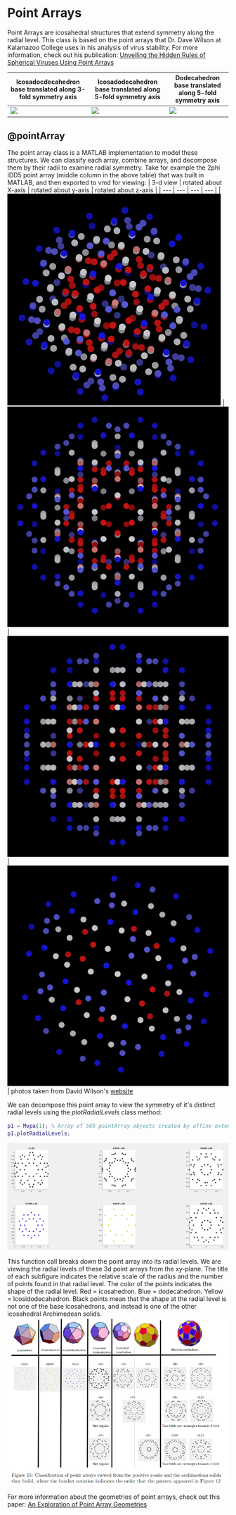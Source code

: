 # Point Arrays

Point Arrays are icosahedral structures that extend symmetry along the radial level. This class is based on the point arrays that Dr. Dave Wilson at Kalamazoo College uses in his analysis of virus stability. For more information, check out his publication: [Unveiling the Hidden Rules of Spherical Viruses Using Point Arrays](https://www.mdpi.com/1999-4915/12/4/467)

| Icosadocdecahedron base translated along 3-fold symmetry axis | Icosadodecahedron base translated along 5-fold symmetry axis  | Dodecahedron base translated along 5-fold symmetry axis|
| --- | --- | --- |
| ![](../media/2phi_IDD3.png) | ![](../media/2phi_IDD5.png) | ![](../media/phi_phi_DOD5.png) |

## @pointArray

The point array class is a MATLAB implementation to model these structures. We can classify each array, combine arrays, and decompose them by their radii to examine radial symmetry. Take for example the 2phi IDD5 point array (middle column in the above table) that was built in MATLAB, and then exported to vmd for viewing:
| 3-d view | rotated about X-axis | rotated about y-axis | rotated about z-axis |
| --- | --- | --- | --- |
| ![](../media/p1.png) | ![](../media/p1x.gif) | ![](../media/p1y.gif) | ![](../media/p1z.gif) |
photos taken from David Wilson's [website](http://people.kzoo.edu/dwilson/point_arrays.html)

We can decompose this point array to view the symmetry of it's distinct radial levels using the *plotRadialLevels* class method:
```MATLAB
p1 = Mvpa(1); % Array of 569 pointArray objects created by affine extensions
p1.plotRadialLevels;
```
![](../media/radial_levels.png)

This function call breaks down the point array into its radial levels. We are viewing the radial levels of these 3d point arrays from the xy-plane. The title of each subfigure indicates the relative scale of the radius and the number of points found in that radial level. The color of the points indicates the shape of the radial level. Red = icosahedron. Blue = dodecahedron. Yellow = Icosidodecahedron. Black points mean that the shape at the radial level is not one of the base icosahedrons, and instead is one of the other icosahedral Archimedean solids.
![](../media/point_array_classification.png)

For more information about the geometries of point arrays, check out this paper: [An Exploration of Point Array Geometries](../media/MC2_PointArrayAnalysis_EvanVoyles.pdf)